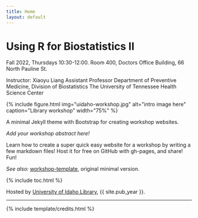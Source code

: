 ```yaml
---
title: Home
layout: default
---
```


# Using R for Biostatistics II

Fall 2022, Thursdays 10:30-12:00.
Room 400, Doctors Office Building, 66 North Pauline St. 

Instructor: Xiaoyu Liang
Assistant Professor
Department of Preventive Medicine, Division of Biostatistics
The University of Tennessee Health Science Center

{% include figure.html img="uidaho-workshop.jpg" alt="intro image here" caption="Library workshop" width="75%" %}

A minimal Jekyll theme with Bootstrap for creating workshop websites.

*Add your workshop abstract here!*

Learn how to create a super quick easy website for a workshop by writing a few markdown files! 
Host it for free on GitHub with gh-pages, and share!
Fun!

*See also:* [workshop-template](https://evanwill.github.io/workshop-template/), original minimal version.

{% include toc.html %}

Hosted by [University of Idaho Library](http://www.lib.uidaho.edu/), {{ site.pub_year }}.

------

{% include template/credits.html %}
